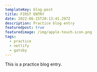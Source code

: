 ```yaml
---
templateKey: blog-post
title: FIRST ENTRY
date: 2022-06-15T20:13:41.297Z
description: Practice blog entry
featuredpost: true
featuredimage: /img/apple-touch-icon.png
tags:
  - practice
  - netlify
  - gatsby
---
```

This is a practice blog entry.